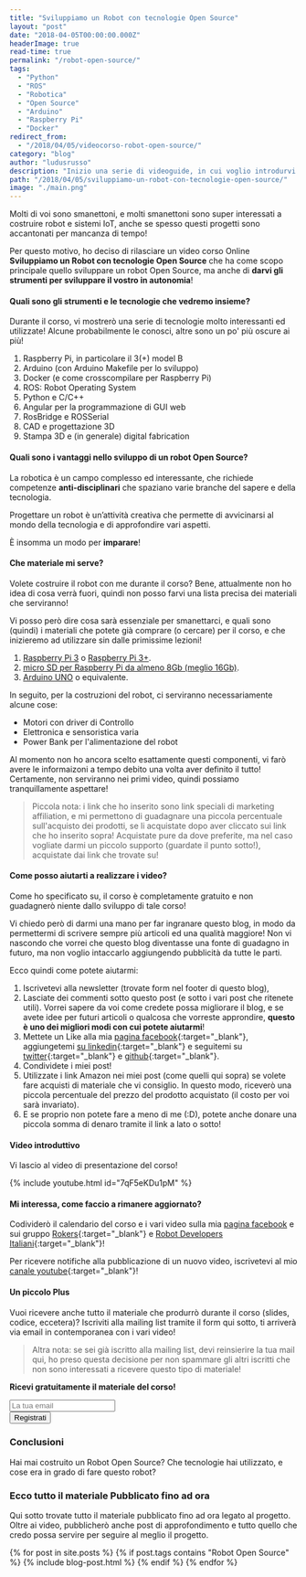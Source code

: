 ```yaml
---
title: "Sviluppiamo un Robot con tecnologie Open Source"
layout: "post"
date: "2018-04-05T00:00:00.000Z"
headerImage: true
read-time: true
permalink: "/robot-open-source/"
tags:
  - "Python"
  - "ROS"
  - "Robotica"
  - "Open Source"
  - "Arduino"
  - "Raspberry Pi"
  - "Docker"
redirect_from:
  - "/2018/04/05/videocorso-robot-open-source/"
category: "blog"
author: "ludusrusso"
description: "Inizio una serie di videoguide, in cui voglio introdurvi al mondo della robotica di servizio in modo pratico, facendo vedere come è possibilile, sfruttando tecnologie completamente Open Source, quali Arduino, Raspberry Pi, ROS e Docker, costruire un piccolo robot di Servizio."
path: "/2018/04/05/sviluppiamo-un-robot-con-tecnologie-open-source/"
image: "./main.png"
---
```


Molti di voi sono smanettoni, e molti smanettoni sono super interessati a costruire robot e sistemi IoT,
anche se spesso questi progetti sono accantonati per mancanza di tempo!

Per questo motivo, ho deciso di rilasciare un video corso Online **Sviluppiamo un Robot con tecnologie Open Source** che ha come scopo principale quello sviluppare un robot Open Source, ma anche di
**darvi gli strumenti per sviluppare il vostro in autonomia**!

#### Quali sono gli strumenti e le tecnologie che vedremo insieme?

Durante il corso, vi mostrerò una serie di tecnologie molto interessanti ed utilizzate!
Alcune probabilmente le conosci, altre sono un po' più oscure ai più!

1.  Raspberry Pi, in particolare il 3(+) model B
2.  Arduino (con Arduino Makefile per lo sviluppo)
3.  Docker (e come crosscompilare per Raspberry Pi)
4.  ROS: Robot Operating System
5.  Python e C/C++
6.  Angular per la programmazione di GUI web
7.  RosBridge e ROSSerial
8.  CAD e progettazione 3D
9.  Stampa 3D e (in generale) digital fabrication

#### Quali sono i vantaggi nello sviluppo di un robot Open Source?

La robotica è un campo complesso ed interessante, che richiede competenze **anti-disciplinari** che spaziano varie branche del sapere e della tecnologia.

Progettare un robot è un’attività creativa che permette di avvicinarsi al mondo della tecnologia e di approfondire vari aspetti.

È insomma un modo per **imparare**!

#### Che materiale mi serve?

Volete costruire il robot con me durante il corso? Bene, attualmente non ho idea di cosa
verrà fuori, quindi non posso farvi una lista precisa dei materiali che serviranno!

Vi posso però dire cosa sarà essenziale per smanettarci, e quali sono (quindi) i materiali
che potete già comprare (o cercare) per il corso, e che inizieremo ad utilizzare sin dalle
primissime lezioni!

1. [Raspberry Pi 3](https://amzn.to/2uOZbCS) o [Raspberry Pi 3+](https://amzn.to/2GydQrE).
2. [micro SD per Raspberry Pi da almeno 8Gb (meglio 16Gb)](https://amzn.to/2GR3mCW).
3. [Arduino UNO](https://amzn.to/2q5AxYV) o equivalente.

In seguito, per la costruzioni del robot, ci serviranno necessariamente alcune cose:

- Motori con driver di Controllo
- Elettronica e sensoristica varia
- Power Bank per l'alimentazione del robot

Al momento non ho ancora scelto esattamente questi componenti, vi farò avere le informaizoni
a tempo debito una volta aver definito il tutto! Certamente, non serviranno nei primi video, quindi
possiamo tranquillamente aspettare!

> Piccola nota: i link che ho inserito sono link speciali di marketing affiliation, e mi permettono di guadagnare una piccola percentuale sull'acquisto dei prodotti, se li acquistate dopo aver cliccato sui link che ho inserito sopra! Acquistate pure da dove preferite, ma nel caso vogliate darmi un piccolo supporto (guardate il punto sotto!), acquistate dai link che trovate su!

#### Come posso aiutarti a realizzare i video?

Come ho specificato su, il corso è completamente gratuito e non guadagnerò niente dallo sviluppo di tale corso!

Vi chiedo però di darmi una mano per far ingranare questo blog, in modo da permettermi di scrivere sempre più articoli ed una qualità maggiore! Non vi nascondo che vorrei che questo
blog diventasse una fonte di guadagno in futuro, ma non voglio intaccarlo aggiungendo pubblicità da tutte le parti.

Ecco quindi come potete aiutarmi:

1. Iscrivetevi alla newsletter (trovate form nel footer di questo blog),
2. Lasciate dei commenti sotto questo post (e sotto i vari post che ritenete utili). Vorrei sapere da voi come credete possa migliorare il blog, e se avete idee per futuri articoli o qualcosa che vorreste approndire, **questo è uno dei migliori modi con cui potete aiutarmi**!
3. Mettete un Like alla mia [pagina facebook](https://www.facebook.com/ludusrusso.cc){:target="\_blank"}, aggiungetemi [su linkedin](https://www.linkedin.com/in/ludusrusso/){:target="\_blank"} e seguitemi su [twitter](https://twitter.com/ludusrusso){:target="\_blank"} e [github](https://github.com/ludusrusso){:target="\_blank"}.
4. Condividete i miei post!
5. Utilizzate i link Amazon nei miei post (come quelli qui sopra) se volete fare acquisti di materiale che vi consiglio. In questo modo, riceverò una piccola percentuale del prezzo del prodotto acquistato (il costo per voi sarà invariato).
6. E se proprio non potete fare a meno di me (:D), potete anche donare una piccola somma di denaro tramite il link a lato o sotto!

#### Video introduttivo

Vi lascio al video di presentazione del corso!

{% include youtube.html id="7qF5eKDu1pM" %}

#### Mi interessa, come faccio a rimanere aggiornato?

Codividerò il calendario del corso e i vari video sulla mia [pagina facebook](https://www.facebook.com/ludusrusso.cc) e sui
gruppo [Rokers](https://www.facebook.com/groups/robotrokers){:target="\_blank"} e [Robot Developers Italiani](https://www.facebook.com/groups/493163691070528/){:target="\_blank"}!

Per ricevere notifiche alla pubblicazione di un nuovo video, iscrivetevi al mio [canale youtube](https://www.youtube.com/ludusrusso){:target="\_blank"}!

#### Un piccolo Plus

Vuoi ricevere anche tutto il materiale che produrrò durante il corso (slides, codice, eccetera)?
Iscriviti alla mailing list tramite il form qui sotto, ti arriverà via email in contemporanea con i vari video!

> Altra nota: se sei già iscritto alla mailing list, devi reinsierire la tua mail qui, ho preso questa decisione per non spammare gli altri iscritti che non sono interessati a ricevere questo tipo di materiale!

<div id="mc_embed_signup_main">
  <form action="https://ludusrusso.us17.list-manage.com/subscribe/post?u=b834c0b2ad6188cfdad0234c3&amp;id=1c7f43d627" method="post" id="mc-embedded-subscribe-form" name="mc-embedded-subscribe-form" class="validate" target="_blank" novalidate>
      <div id="form-group">
        <p>	<strong>    Ricevi gratuitamente il materiale del corso! </strong>
        </p>
        <div class="input-group mb-3">
          <input type="email" value="" name="EMAIL" class="form-control" id="mce-EMAIL" placeholder="La tua email" required>
          <div class="input-group-append">
            <button type="submit" name="subscribe" id="mc-embedded-subscribe" class="btn">Registrati</button>
          </div>
        </div>
          <!-- real people should not fill this in and expect good things - do not remove this or risk form bot signups-->
      </div>
  </form>
</div>

### Conclusioni

Hai mai costruito un Robot Open Source? Che tecnologie hai utilizzato, e cose era
in grado di fare questo robot?

### Ecco tutto il materiale Pubblicato fino ad ora

Qui sotto trovate tutto il materiale pubblicato fino ad ora legato al progetto. Oltre ai video,
pubblicherò anche post di approfondimento e tutto quello che credo possa servire per
seguire al meglio il progetto.

<div class="row">
  {% for post in site.posts %}
    {% if post.tags contains "Robot Open Source" %}
      {% include blog-post.html %}
    {% endif %}
  {% endfor %}
</div>
